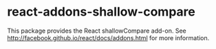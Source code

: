# react-addons-shallow-compare

This package provides the React shallowCompare add-on. See http://facebook.github.io/react/docs/addons.html for more information.
